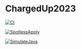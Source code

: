 # ChargedUp2023

[![CI](https://github.com/4201VitruvianBots/ChargedUp2023/actions/workflows/main.yml/badge.svg)](https://github.com/4201VitruvianBots/ChargedUp2023/actions/workflows/main.yml)

[![SpotlessApply](https://github.com/4201VitruvianBots/ChargedUp2023/actions/workflows/spotless.yml/badge.svg)](https://github.com/4201VitruvianBots/ChargedUp2023/actions/workflows/spotless.yml)

[![SimulateJava](https://github.com/4201VitruvianBots/ChargedUp2023/actions/workflows/simjava.yml/badge.svg)](https://github.com/4201VitruvianBots/ChargedUp2023/actions/workflows/simjava.yml)